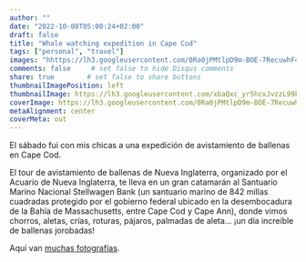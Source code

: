 ```yaml
---
author: ""
date: "2022-10-08T05:00:24+02:00"
draft: false
title: "Whale watching expedition in Cape Cod"
tags: ["personal", "travel"]
images: "hhttps://lh3.googleusercontent.com/0Ra0jPMtlpD9m-BOE-7RecuwhF41AVankoxfvOUeSb__Oe5HoKcaMKHbKZVYJk25TCAwhLrlTxHg9CH1TrrpHXjRmRd8vh1hNsStJndKBHZ1eqYoK3QeVgVU_cIJ7DkkZvNT199v86E=w2400"
comments: false     # set false to hide Disqus comments
share: true        # set false to share buttons
thumbnailImagePosition: left
thumbnailImage: https://lh3.googleusercontent.com/xbaQxc_yr5hcxJvzzL99kOQZFWmCrKVsjCFRJw-oOp5qdVv-6Tx18TlkhGDafR3OTtrC_ACKMUDJxC7a8aY_yYhzvAv8_8n_rUtrgVqQM_p8-MaAnIU1ZLSX8M_Ei5KN3K-aZfK5E6E=w2400
coverImage: https://lh3.googleusercontent.com/0Ra0jPMtlpD9m-BOE-7RecuwhF41AVankoxfvOUeSb__Oe5HoKcaMKHbKZVYJk25TCAwhLrlTxHg9CH1TrrpHXjRmRd8vh1hNsStJndKBHZ1eqYoK3QeVgVU_cIJ7DkkZvNT199v86E=w2400
metaAlignment: center
coverMeta: out
---
```


El sábado fui con mis chicas a una expedición de avistamiento de ballenas en Cape Cod.

<!--more-->

El tour de avistamiento de ballenas de Nueva Inglaterra, organizado por el Acuario de Nueva Inglaterra, te lleva en un gran catamarán al Santuario Marino Nacional Stellwagen Bank (un santuario marino de 842 millas cuadradas protegido por el gobierno federal ubicado en la desembocadura de la Bahía de Massachusetts, entre Cape Cod y Cape Ann), donde vimos chorros, aletas, crías, roturas, pájaros, palmadas de aleta... ¡un día increíble de ballenas jorobadas!

Aquí van [muchas fotografías](https://photos.app.goo.gl/uR26ssvsDWwbP9gF7).